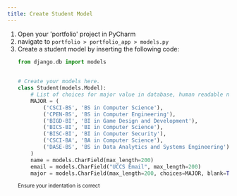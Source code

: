 ```yaml
---
title: Create Student Model
---
```


1. Open your 'portfolio' project in PyCharm
2. navigate to `portfolio > portfolio_app > models.py` 
3. Create a student model by inserting the following code:
	```python
	from django.db import models  
  
  
	# Create your models here.  
	class Student(models.Model):  
	    # List of choices for major value in database, human readable name  
	    MAJOR = (  
	        ('CSCI-BS', 'BS in Computer Science'),  
	        ('CPEN-BS', 'BS in Computer Engineering'),  
	        ('BIGD-BI', 'BI in Game Design and Development'),  
	        ('BICS-BI', 'BI in Computer Science'),  
	        ('BISC-BI', 'BI in Computer Security'),  
	        ('CSCI-BA', 'BA in Computer Science'),  
	        ('DASE-BS', 'BS in Data Analytics and Systems Engineering')  
	    )  
	    name = models.CharField(max_length=200)  
	    email = models.CharField("UCCS Email", max_length=200)  
	    major = models.CharField(max_length=200, choices=MAJOR, blank=True)
	```
	<sup>Ensure your indentation is correct</sup>
	